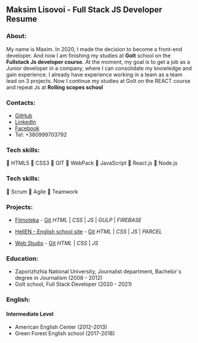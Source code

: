 ## Maksim Lisovoi - Full Stack JS Developer Resume

### About:

My name is Maxim. In 2020, I made the decision to become a front-end developer.
And now I am finishing my studies at **GoIt** school on the **Fullstack Js developer course.**
At the moment, my goal is to get a job as a Junior developer in a company,
where I can consolidate my knowledge and gain experience.
I already have experience working in a team as a team lead on 3 projects.
Now I continue my studies at GoIt on the REACT course and repeat Js at **Rolling scopes school**

### Contacts:

- [GitHub](https://github.com/MaksimLisovoi)
- [LinkedIn](https://www.linkedin.com/in/maksim-lisovoi-03a288200/)
- [Facebook](https://www.facebook.com/MaksimLisovoi)
- Tel: +380999703792

### Tech skills:

:small_orange_diamond: HTML5
:small_orange_diamond: CSS3
:small_orange_diamond: GIT
:small_orange_diamond: WebPack
:small_orange_diamond: JavaScript
:small_orange_diamond: React.js
:small_orange_diamond: Node.js

### Tech skills:

:small_orange_diamond: Scrum
:small_orange_diamond: Agile
:small_orange_diamond: Teamwork


### Projects:

- [Filmoteka](https://maksimlisovoi.github.io/team-project-js-filmoteka/) - [Git](https://github.com/MaksimLisovoi/team-project-js-filmoteka) _HTML_ | _CSS_ | _JS_ | _GULP_ | _FIREBASE_

- [HellEN - English school site](https://maksimlisovoi.github.io/parcel-project-template/) - [Git](https://github.com/MaksimLisovoi/parcel-project-template) _HTML_ | _CSS_ | _JS_ | _PARCEL_

- [Web Studio](https://maksimlisovoi.github.io/goit-markup-hw-07/) - [Git](https://github.com/MaksimLisovoi/goit-markup-hw-07) _HTML_ | _CSS_ | _JS_

### Education:

- Zaporizhzhia National University, Journalist department, Bachelor`s degree in Journalism (2008 - 2012)
- GoIt school, Full Stack Developer (2020 - 2021)

### English:

#### Intermediate Level

- American English Center (2012-2013)
- Green Forest English school (2017-2018)

